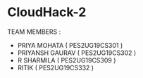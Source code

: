 # CloudHack-2


TEAM MEMBERS :

- PRIYA MOHATA ( PES2UG19CS301 )
- PRIYANSH GAURAV ( PES2UG19CS302 )
- R SHARMILA ( PES2UG19CS309 )
- RITIK ( PES2UG19CS332 ) 





